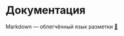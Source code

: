 # Документация 

Markdown — облегчённый язык разметки [&#128279;](https://markdown-guide.readthedocs.io/en/latest/index.html)</br>


